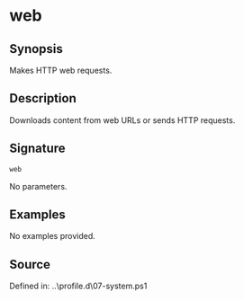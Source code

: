 # web

## Synopsis

Makes HTTP web requests.

## Description

Downloads content from web URLs or sends HTTP requests.

## Signature

```powershell
web
```

No parameters.

## Examples

No examples provided.

## Source

Defined in: ..\profile.d\07-system.ps1
